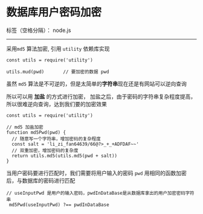 ﻿# 数据库用户密码加密

标签（空格分隔）： node.js

---

采用`md5` 算法加密, 引用 `utility` 依赖库实现
```
const utils = require('utility')

utils.mud(pwd)       // 要加密的数据 pwd
```
虽然 `md5` 算法是不可逆的，但是太简单的**字符串**现在还是有网站可以逆向查询

所以可以用 **加盐** 的方式进行加密， 加盐之后，由于密码的字符串复杂程度提高，所以很难逆向查询，达到我们要的加密效果

```
const utils = require('utility')

// md5 加盐加密
function md5Pwd(pwd) {
  // 随意写一个字符串，增加密码的复杂程度
  const salt = 'li_zi_fan64639/66@?>_+_+ADFDAF~~'
  // 双重加密，增加密码的复杂度
  return utils.md5(utils.md5(pwd + salt))
}
```
当用户密码要进行匹配时，我们需要将用户输入的密码 `pwd` 用相同的函数加密后，与数据库的密码进行匹配
```
// useInputPwd 是用户的输入密码，pwdInDataBase是从数据库拿出的用户加密密码字符串
 md5Pwd(useInputPwd) ?== pwdInDataBase
```




